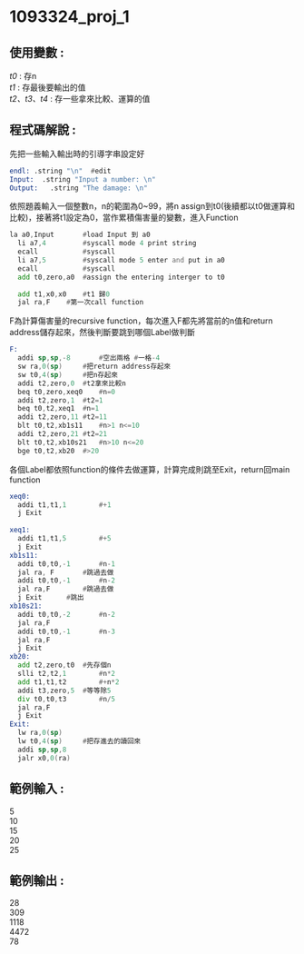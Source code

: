 # 1093324_proj_1

## 使用變數 :
  _t0_ : 存n\
  _t1_ : 存最後要輸出的值\
  _t2、t3、t4_ : 存一些拿來比較、運算的值
## 程式碼解說 :
  先把一些輸入輸出時的引導字串設定好
  ```asm
  endl:	.string "\n"  #edit
  Input:  .string "Input a number: \n"
  Output:	.string "The damage: \n"
  ```
  依照題義輸入一個整數n，n的範圍為0~99，將n assign到t0(後續都以t0做運算和比較)，接著將t1設定為0，當作累積傷害量的變數，進入Function
  ```asm
  la a0,Input       #load Input 到 a0
	li a7,4         #syscall mode 4 print string
	ecall           #syscall
	li a7,5         #syscall mode 5 enter and put in a0
	ecall           #syscall
	add t0,zero,a0  #assign the entering interger to t0
	
	add t1,x0,x0	#t1 歸0
	jal ra,F	#第一次call function
  ```
  F為計算傷害量的recursive function，每次進入F都先將當前的n值和return address儲存起來，然後判斷要跳到哪個Label做判斷
  ```asm
  F:
	addi sp,sp,-8		#空出兩格 #一格-4
	sw ra,0(sp)		#把return address存起來
	sw t0,4(sp)		#把n存起來
	addi t2,zero,0	#t2拿來比較n
	beq t0,zero,xeq0	#n=0
	addi t2,zero,1	#t2=1
	beq t0,t2,xeq1	#n=1
	addi t2,zero,11	#t2=11
	blt t0,t2,xb1s11	#n>1 n<=10
	addi t2,zero,21	#t2=21
	blt t0,t2,xb10s21	#n>10 n<=20
	bge t0,t2,xb20	#>20
  ```
  各個Label都依照function的條件去做運算，計算完成則跳至Exit，return回main function
  ```asm
  xeq0:	
	addi t1,t1,1		#+1
	j Exit
	
  xeq1:
	addi t1,t1,5		#+5
	j Exit
  xb1s11:
	addi t0,t0,-1		#n-1
	jal ra, F		#跳過去做
	addi t0,t0,-1		#n-2
	jal ra,F		#跳過去做
	j Exit		#跳出
  xb10s21:
	addi t0,t0,-2		#n-2
	jal ra,F
	addi t0,t0,-1		#n-3
	jal ra,F
	j Exit
  xb20:
	add t2,zero,t0	#先存個n
	slli t2,t2,1		#n*2
	add t1,t1,t2		#+n*2
	addi t3,zero,5	#等等除5
	div t0,t0,t3		#n/5
	jal ra,F
	j Exit
  Exit:
	lw ra,0(sp)
	lw t0,4(sp)		#把存進去的讀回來
	addi sp,sp,8
	jalr x0,0(ra)
  ```
## 範例輸入 :
  5\
  10\
  15\
  20\
  25
## 範例輸出 :
  28\
  309\
  1118\
  4472\
  78

